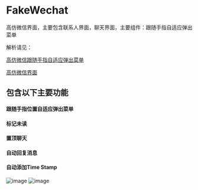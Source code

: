 # FakeWechat
高仿微信界面，主要包含联系人界面，聊天界面，主要组件：跟随手指自适应弹出菜单

解析请见：

[高仿微信跟随手指自适应弹出菜单](https://blog.csdn.net/fx475870569/article/details/80232691)

[高仿微信界面](https://blog.csdn.net/fx475870569/article/details/80231774)

## 包含以下主要功能
####  跟随手指位置自适应弹出菜单
#### 标记未读
####  置顶聊天
#### 自动回复消息
#### 自动添加Time Stamp

![image](https://github.com/fx4758/FakeWechat/blob/master/image/1.png?raw=false)
![image](https://github.com/fx4758/FakeWechat/blob/master/image/2.png?raw=false)
